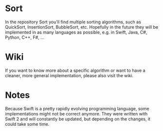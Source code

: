 # Sort

In the repository Sort you'll find multiple sorting algorithms, such as QuickSort, InsertionSort, BubbleSort, etc.
Hopefully in the future they will be implemented in as many languages as possible, e.g. in Swift, Java, C#, Python, C++, F#, ...

# Wiki
If you want to know more about a specific algorithm or want to have a cleaner, more general implementation, please also visit the wiki.

# Notes

Because Swift is a pretty rapidly evolving programming language, some implementations might not be correct anymore. They were written with Swift 2 and will constantly be updated, but depending on the changes, it could take some time.
